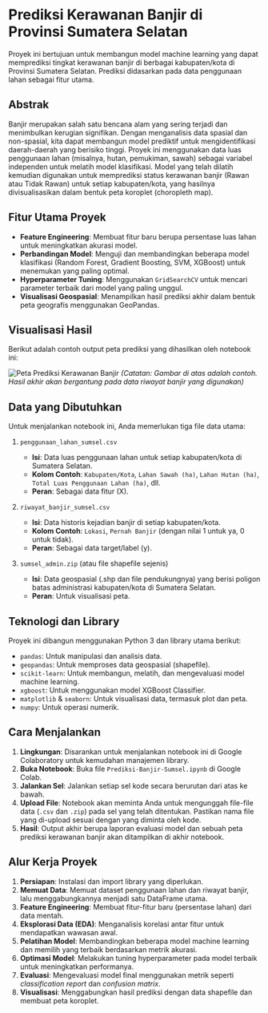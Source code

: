 # Prediksi Kerawanan Banjir di Provinsi Sumatera Selatan

Proyek ini bertujuan untuk membangun model machine learning yang dapat memprediksi tingkat kerawanan banjir di berbagai kabupaten/kota di Provinsi Sumatera Selatan. Prediksi didasarkan pada data penggunaan lahan sebagai fitur utama.

## Abstrak

Banjir merupakan salah satu bencana alam yang sering terjadi dan menimbulkan kerugian signifikan. Dengan menganalisis data spasial dan non-spasial, kita dapat membangun model prediktif untuk mengidentifikasi daerah-daerah yang berisiko tinggi. Proyek ini menggunakan data luas penggunaan lahan (misalnya, hutan, pemukiman, sawah) sebagai variabel independen untuk melatih model klasifikasi. Model yang telah dilatih kemudian digunakan untuk memprediksi status kerawanan banjir (Rawan atau Tidak Rawan) untuk setiap kabupaten/kota, yang hasilnya divisualisasikan dalam bentuk peta koroplet (choropleth map).

## Fitur Utama Proyek

* **Feature Engineering**: Membuat fitur baru berupa persentase luas lahan untuk meningkatkan akurasi model.
* **Perbandingan Model**: Menguji dan membandingkan beberapa model klasifikasi (Random Forest, Gradient Boosting, SVM, XGBoost) untuk menemukan yang paling optimal.
* **Hyperparameter Tuning**: Menggunakan `GridSearchCV` untuk mencari parameter terbaik dari model yang paling unggul.
* **Visualisasi Geospasial**: Menampilkan hasil prediksi akhir dalam bentuk peta geografis menggunakan GeoPandas.

## Visualisasi Hasil

Berikut adalah contoh output peta prediksi yang dihasilkan oleh notebook ini:

![Peta Prediksi Kerawanan Banjir](https://i.imgur.com/K5a0D6A.png)
*(Catatan: Gambar di atas adalah contoh. Hasil akhir akan bergantung pada data riwayat banjir yang digunakan)*

## Data yang Dibutuhkan

Untuk menjalankan notebook ini, Anda memerlukan tiga file data utama:

1.  `penggunaan_lahan_sumsel.csv`
    * **Isi**: Data luas penggunaan lahan untuk setiap kabupaten/kota di Sumatera Selatan.
    * **Kolom Contoh**: `Kabupaten/Kota`, `Lahan Sawah (ha)`, `Lahan Hutan (ha)`, `Total Luas Penggunaan Lahan (ha)`, dll.
    * **Peran**: Sebagai data fitur (X).

2.  `riwayat_banjir_sumsel.csv`
    * **Isi**: Data historis kejadian banjir di setiap kabupaten/kota.
    * **Kolom Contoh**: `Lokasi`, `Pernah Banjir` (dengan nilai 1 untuk ya, 0 untuk tidak).
    * **Peran**: Sebagai data target/label (y).

3.  `sumsel_admin.zip` (atau file shapefile sejenis)
    * **Isi**: Data geospasial (.shp dan file pendukungnya) yang berisi poligon batas administrasi kabupaten/kota di Sumatera Selatan.
    * **Peran**: Untuk visualisasi peta.

## Teknologi dan Library

Proyek ini dibangun menggunakan Python 3 dan library utama berikut:

* `pandas`: Untuk manipulasi dan analisis data.
* `geopandas`: Untuk memproses data geospasial (shapefile).
* `scikit-learn`: Untuk membangun, melatih, dan mengevaluasi model machine learning.
* `xgboost`: Untuk menggunakan model XGBoost Classifier.
* `matplotlib` & `seaborn`: Untuk visualisasi data, termasuk plot dan peta.
* `numpy`: Untuk operasi numerik.

## Cara Menjalankan

1.  **Lingkungan**: Disarankan untuk menjalankan notebook ini di Google Colaboratory untuk kemudahan manajemen library.
2.  **Buka Notebook**: Buka file `Prediksi-Banjir-Sumsel.ipynb` di Google Colab.
3.  **Jalankan Sel**: Jalankan setiap sel kode secara berurutan dari atas ke bawah.
4.  **Upload File**: Notebook akan meminta Anda untuk mengunggah file-file data (`.csv` dan `.zip`) pada sel yang telah ditentukan. Pastikan nama file yang di-upload sesuai dengan yang diminta oleh kode.
5.  **Hasil**: Output akhir berupa laporan evaluasi model dan sebuah peta prediksi kerawanan banjir akan ditampilkan di akhir notebook.

## Alur Kerja Proyek

1.  **Persiapan**: Instalasi dan import library yang diperlukan.
2.  **Memuat Data**: Memuat dataset penggunaan lahan dan riwayat banjir, lalu menggabungkannya menjadi satu DataFrame utama.
3.  **Feature Engineering**: Membuat fitur-fitur baru (persentase lahan) dari data mentah.
4.  **Eksplorasi Data (EDA)**: Menganalisis korelasi antar fitur untuk mendapatkan wawasan awal.
5.  **Pelatihan Model**: Membandingkan beberapa model machine learning dan memilih yang terbaik berdasarkan metrik akurasi.
6.  **Optimasi Model**: Melakukan tuning hyperparameter pada model terbaik untuk meningkatkan performanya.
7.  **Evaluasi**: Mengevaluasi model final menggunakan metrik seperti *classification report* dan *confusion matrix*.
8.  **Visualisasi**: Menggabungkan hasil prediksi dengan data shapefile dan membuat peta koroplet.
